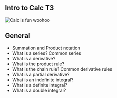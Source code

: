## Intro to Calc T3 

![Calc is fun woohoo](https://s3.eu-west-3.amazonaws.com/hbtn.intranet/uploads/medias/2018/9/f36e4add97ca7a303b2f.jpg?X-Amz-Algorithm=AWS4-HMAC-SHA256&X-Amz-Credential=AKIA4MYA5JM5DUTZGMZG%2F20230517%2Feu-west-3%2Fs3%2Faws4_request&X-Amz-Date=20230517T150314Z&X-Amz-Expires=86400&X-Amz-SignedHeaders=host&X-Amz-Signature=69d66a66644426b005c7dab4305b236364163c86a48382a1d589db8aa9bf9a4c)

## General
- Summation and Product notation
- What is a series?
Common series
- What is a derivative?
- What is the product rule?
- What is the chain rule?
Common derivative rules
- What is a partial derivative?
- What is an indefinite integral?
- What is a definite integral?
- What is a double integral?